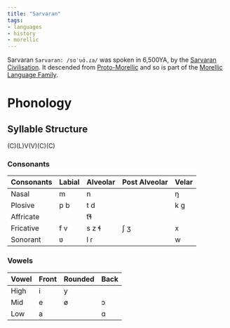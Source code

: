 ```yaml
---
title: "Sarvaran"
tags:
- languages
- history
- morellic
---
```

Sarvaran `Sarvaran: /sɑˈʋɑ́.ɾa/` was spoken in 6,500YA, by the [Sarvaran Civilisation](cultures/morellic/sarvara/sarvara.md). It descended from [Proto-Morellic](languages/morellic/proto-morellic.md) and so is part of the [Morellic Language Family](languages/morellic/morellic-family.md).

# Phonology
## Syllable Structure
(C)(L)V(V)(C)(C)

### Consonants
Consonants|Labial|Alveolar|Post Alveolar|Velar
---|---|---|---|---
Nasal|m|n||ŋ
Plosive|p b|t d||k g
Affricate||t͡ɬ||
Fricative|f v|s z ɬ|ʃ ʒ|x
Sonorant|ʋ|l ɾ||w

### Vowels
Vowel|Front|Rounded|Back
---|---|---|---
High|i|y|
Mid|e|ø|ɔ
Low|a||ɑ